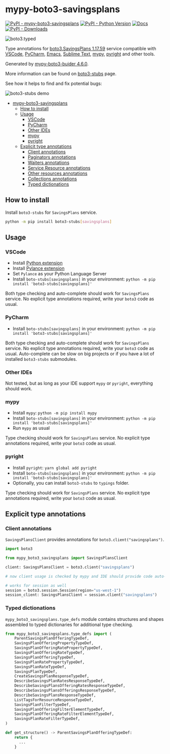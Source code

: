 # mypy-boto3-savingsplans

[![PyPI - mypy-boto3-savingsplans](https://img.shields.io/pypi/v/mypy-boto3-savingsplans.svg?color=blue)](https://pypi.org/project/mypy-boto3-savingsplans)
[![PyPI - Python Version](https://img.shields.io/pypi/pyversions/mypy-boto3-savingsplans.svg?color=blue)](https://pypi.org/project/mypy-boto3-savingsplans)
[![Docs](https://img.shields.io/readthedocs/mypy-boto3-builder.svg?color=blue)](https://mypy-boto3-builder.readthedocs.io/)
[![PyPI - Downloads](https://img.shields.io/pypi/dw/mypy-boto3-savingsplans?color=blue)](https://pypistats.org/packages/mypy-boto3-savingsplans)

![boto3.typed](https://github.com/vemel/mypy_boto3_builder/raw/master/logo.png)

Type annotations for
[boto3.SavingsPlans 1.17.59](https://boto3.amazonaws.com/v1/documentation/api/1.17.59/reference/services/savingsplans.html#SavingsPlans) service
compatible with
[VSCode](https://code.visualstudio.com/),
[PyCharm](https://www.jetbrains.com/pycharm/),
[Emacs](https://www.gnu.org/software/emacs/),
[Sublime Text](https://www.sublimetext.com/),
[mypy](https://github.com/python/mypy),
[pyright](https://github.com/microsoft/pyright)
and other tools.

Generated by [mypy-boto3-buider 4.6.0](https://github.com/vemel/mypy_boto3_builder).

More information can be found on [boto3-stubs](https://pypi.org/project/boto3-stubs/) page.

See how it helps to find and fix potential bugs:

![boto3-stubs demo](https://github.com/vemel/mypy_boto3_builder/raw/master/demo.gif)

- [mypy-boto3-savingsplans](#mypy-boto3-savingsplans)
  - [How to install](#how-to-install)
  - [Usage](#usage)
    - [VSCode](#vscode)
    - [PyCharm](#pycharm)
    - [Other IDEs](#other-ides)
    - [mypy](#mypy)
    - [pyright](#pyright)
  - [Explicit type annotations](#explicit-type-annotations)
    - [Client annotations](#client-annotations)
    - [Paginators annotations](#paginators-annotations)
    - [Waiters annotations](#waiters-annotations)
    - [Service Resource annotations](#service-resource-annotations)
    - [Other resources annotations](#other-resources-annotations)
    - [Collections annotations](#collections-annotations)
    - [Typed dictionations](#typed-dictionations)

## How to install

Install `boto3-stubs` for `SavingsPlans` service.

```bash
python -m pip install boto3-stubs[savingsplans]
```

## Usage

### VSCode

- Install [Python extension](https://marketplace.visualstudio.com/items?itemName=ms-python.python)
- Install [Pylance extension](https://marketplace.visualstudio.com/items?itemName=ms-python.vscode-pylance)
- Set `Pylance` as your Python Language Server
- Install `boto-stubs[savingsplans]` in your environment: `python -m pip install 'boto3-stubs[savingsplans]'`

Both type checking and auto-complete should work for `SavingsPlans` service.
No explicit type annotations required, write your `boto3` code as usual.

### PyCharm

- Install `boto-stubs[savingsplans]` in your environment: `python -m pip install 'boto3-stubs[savingsplans]'`

Both type checking and auto-complete should work for `SavingsPlans` service.
No explicit type annotations required, write your `boto3` code as usual.
Auto-complete can be slow on big projects or if you have a lot of installed `boto3-stubs` submodules.

### Other IDEs

Not tested, but as long as your IDE support `mypy` or `pyright`, everything should work.

### mypy

- Install `mypy`: `python -m pip install mypy`
- Install `boto-stubs[savingsplans]` in your environment: `python -m pip install 'boto3-stubs[savingsplans]'`
- Run `mypy` as usual

Type checking should work for `SavingsPlans` service.
No explicit type annotations required, write your `boto3` code as usual.

### pyright

- Install `pyright`: `yarn global add pyright`
- Install `boto-stubs[savingsplans]` in your environment: `python -m pip install 'boto3-stubs[savingsplans]'`
- Optionally, you can install `boto3-stubs` to `typings` folder.

Type checking should work for `SavingsPlans` service.
No explicit type annotations required, write your `boto3` code as usual.

## Explicit type annotations

### Client annotations

`SavingsPlansClient` provides annotations for `boto3.client("savingsplans")`.

```python
import boto3

from mypy_boto3_savingsplans import SavingsPlansClient

client: SavingsPlansClient = boto3.client("savingsplans")

# now client usage is checked by mypy and IDE should provide code auto-complete

# works for session as well
session = boto3.session.Session(region="us-west-1")
session_client: SavingsPlansClient = session.client("savingsplans")
```








### Typed dictionations

`mypy_boto3_savingsplans.type_defs` module contains structures and shapes assembled
to typed dictionaries for additional type checking.

```python
from mypy_boto3_savingsplans.type_defs import (
    ParentSavingsPlanOfferingTypeDef,
    SavingsPlanOfferingPropertyTypeDef,
    SavingsPlanOfferingRatePropertyTypeDef,
    SavingsPlanOfferingRateTypeDef,
    SavingsPlanOfferingTypeDef,
    SavingsPlanRatePropertyTypeDef,
    SavingsPlanRateTypeDef,
    SavingsPlanTypeDef,
    CreateSavingsPlanResponseTypeDef,
    DescribeSavingsPlanRatesResponseTypeDef,
    DescribeSavingsPlansOfferingRatesResponseTypeDef,
    DescribeSavingsPlansOfferingsResponseTypeDef,
    DescribeSavingsPlansResponseTypeDef,
    ListTagsForResourceResponseTypeDef,
    SavingsPlanFilterTypeDef,
    SavingsPlanOfferingFilterElementTypeDef,
    SavingsPlanOfferingRateFilterElementTypeDef,
    SavingsPlanRateFilterTypeDef,
)

def get_structure() -> ParentSavingsPlanOfferingTypeDef:
    return {
      ...
    }
```
